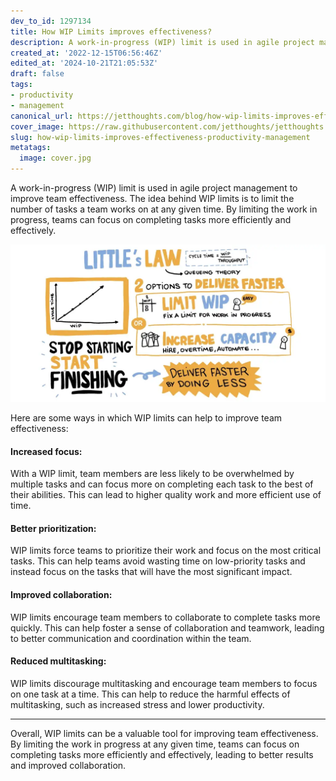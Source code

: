 ```yaml
---
dev_to_id: 1297134
title: How WIP Limits improves effectiveness?
description: A work-in-progress (WIP) limit is used in agile project management to improve team effectiveness. The...
created_at: '2022-12-15T06:56:46Z'
edited_at: '2024-10-21T21:05:53Z'
draft: false
tags:
- productivity
- management
canonical_url: https://jetthoughts.com/blog/how-wip-limits-improves-effectiveness-productivity-management/
cover_image: https://raw.githubusercontent.com/jetthoughts/jetthoughts.github.io/master/content/blog/how-wip-limits-improves-effectiveness-productivity-management/cover.jpg
slug: how-wip-limits-improves-effectiveness-productivity-management
metatags:
  image: cover.jpg
---
```

A work-in-progress (WIP) limit is used in agile project management to improve team effectiveness. The idea behind WIP limits is to limit the number of tasks a team works on at any given time. By limiting the work in progress, teams can focus on completing tasks more efficiently and effectively.

![Little’s Law](file_0.webp)

Here are some ways in which WIP limits can help to improve team effectiveness:

#### Increased focus:

With a WIP limit, team members are less likely to be overwhelmed by multiple tasks and can focus more on completing each task to the best of their abilities. This can lead to higher quality work and more efficient use of time.

#### Better prioritization:

WIP limits force teams to prioritize their work and focus on the most critical tasks. This can help teams avoid wasting time on low-priority tasks and instead focus on the tasks that will have the most significant impact.

#### Improved collaboration:

WIP limits encourage team members to collaborate to complete tasks more quickly. This can help foster a sense of collaboration and teamwork, leading to better communication and coordination within the team.

#### Reduced multitasking:

WIP limits discourage multitasking and encourage team members to focus on one task at a time. This can help to reduce the harmful effects of multitasking, such as increased stress and lower productivity.

---

Overall, WIP limits can be a valuable tool for improving team effectiveness. By limiting the work in progress at any given time, teams can focus on completing tasks more efficiently and effectively, leading to better results and improved collaboration.